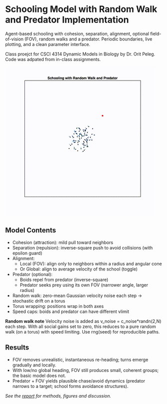 # Schooling Model with Random Walk and Predator Implementation

Agent-based schooling with cohesion, separation, alignment, optional field-of-vision (FOV), random walks and a predator. Periodic boundaries, live plotting, and a clean parameter interface.

Class proejct for CSCI 4314 Dynamic Models in Biology by Dr. Orit Peleg. Code was adpated from in-class assignments.

![Schooling demo](schooling_demo.gif)

## Model Contents

* Cohesion (attraction): mild pull toward neighbors
* Separation (repulsion): inverse-square push to avoid collisions (with epsilon guard)
* Alignment:
    + Local (FOV): align only to neighbors within a radius and angular cone
    + Or Global: align to average velocity of the school (toggle)
* Predator (optional):
    + Boids repel from predator (inverse-square)
    + Predator seeks prey using its own FOV (narrower angle, larger radius)
* Random walk: zero-mean Gaussian velocity noise each step → stochastic drift on a torus
* Torus wrapping: positions wrap in both axes
* Speed caps: boids and predator can have different vlimit

**Random walk note**
Velocity noise is added as v_noise = c_noise*randn(2,N) each step. With all social gains set to zero, this reduces to a pure random walk (on a torus) with speed limiting. Use rng(seed) for reproducible paths.

## Results
* FOV removes unrealistic, instantaneous re-heading; turns emerge gradually and locally.
* With low/no global heading, FOV still produces small, coherent groups; the basic model does not.
* Predator + FOV yields plausible chase/avoid dynamics (predator narrows to a target; school forms avoidance structures).

*See the [report](project_report.pdf) for methods, figures and discussion.*
